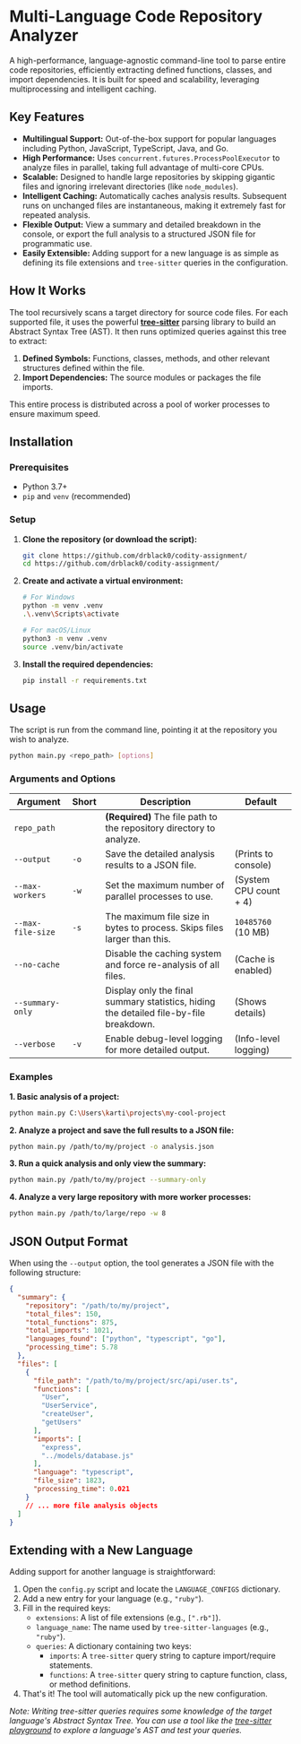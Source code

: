 # Multi-Language Code Repository Analyzer

A high-performance, language-agnostic command-line tool to parse entire code repositories, efficiently extracting defined functions, classes, and import dependencies. It is built for speed and scalability, leveraging multiprocessing and intelligent caching.

## Key Features

-   **Multilingual Support:** Out-of-the-box support for popular languages including Python, JavaScript, TypeScript, Java, and Go.
-   **High Performance:** Uses `concurrent.futures.ProcessPoolExecutor` to analyze files in parallel, taking full advantage of multi-core CPUs.
-   **Scalable:** Designed to handle large repositories by skipping gigantic files and ignoring irrelevant directories (like `node_modules`).
-   **Intelligent Caching:** Automatically caches analysis results. Subsequent runs on unchanged files are instantaneous, making it extremely fast for repeated analysis.
-   **Flexible Output:** View a summary and detailed breakdown in the console, or export the full analysis to a structured JSON file for programmatic use.
-   **Easily Extensible:** Adding support for a new language is as simple as defining its file extensions and `tree-sitter` queries in the configuration.

## How It Works

The tool recursively scans a target directory for source code files. For each supported file, it uses the powerful **[tree-sitter](https://tree-sitter.github.io/tree-sitter/)** parsing library to build an Abstract Syntax Tree (AST). It then runs optimized queries against this tree to extract:
1.  **Defined Symbols:** Functions, classes, methods, and other relevant structures defined within the file.
2.  **Import Dependencies:** The source modules or packages the file imports.

This entire process is distributed across a pool of worker processes to ensure maximum speed.

## Installation

### Prerequisites

-   Python 3.7+
-   `pip` and `venv` (recommended)

### Setup

1.  **Clone the repository (or download the script):**
    ```bash
    git clone https://github.com/drblack0/codity-assignment/ 
    cd https://github.com/drblack0/codity-assignment/ 
    ```

2.  **Create and activate a virtual environment:**
    ```bash
    # For Windows
    python -m venv .venv
    .\.venv\Scripts\activate

    # For macOS/Linux
    python3 -m venv .venv
    source .venv/bin/activate
    ```

3.  **Install the required dependencies:**
    ```bash
    pip install -r requirements.txt
    ```

## Usage

The script is run from the command line, pointing it at the repository you wish to analyze.

```bash
python main.py <repo_path> [options]
```

### Arguments and Options

| Argument          | Short | Description                                                                   | Default                     |
| ----------------- | ----- | ----------------------------------------------------------------------------- | --------------------------- |
| `repo_path`       |       | **(Required)** The file path to the repository directory to analyze.          |                             |
| `--output`        | `-o`  | Save the detailed analysis results to a JSON file.                            | (Prints to console)         |
| `--max-workers`   | `-w`  | Set the maximum number of parallel processes to use.                          | (System CPU count + 4)      |
| `--max-file-size` | `-s`  | The maximum file size in bytes to process. Skips files larger than this.      | `10485760` (10 MB)          |
| `--no-cache`      |       | Disable the caching system and force re-analysis of all files.                | (Cache is enabled)          |
| `--summary-only`  |       | Display only the final summary statistics, hiding the detailed file-by-file breakdown. | (Shows details)             |
| `--verbose`       | `-v`  | Enable debug-level logging for more detailed output.                          | (Info-level logging)        |

### Examples

**1. Basic analysis of a project:**
```bash
python main.py C:\Users\karti\projects\my-cool-project
```

**2. Analyze a project and save the full results to a JSON file:**
```bash
python main.py /path/to/my/project -o analysis.json
```

**3. Run a quick analysis and only view the summary:**
```bash
python main.py /path/to/my/project --summary-only
```

**4. Analyze a very large repository with more worker processes:**
```bash
python main.py /path/to/large/repo -w 8
```

## JSON Output Format

When using the `--output` option, the tool generates a JSON file with the following structure:

```json
{
  "summary": {
    "repository": "/path/to/my/project",
    "total_files": 150,
    "total_functions": 875,
    "total_imports": 1021,
    "languages_found": ["python", "typescript", "go"],
    "processing_time": 5.78
  },
  "files": [
    {
      "file_path": "/path/to/my/project/src/api/user.ts",
      "functions": [
        "User",
        "UserService",
        "createUser",
        "getUsers"
      ],
      "imports": [
        "express",
        "../models/database.js"
      ],
      "language": "typescript",
      "file_size": 1823,
      "processing_time": 0.021
    }
    // ... more file analysis objects
  ]
}
```

## Extending with a New Language

Adding support for another language is straightforward:

1.  Open the `config.py` script and locate the `LANGUAGE_CONFIGS` dictionary.
2.  Add a new entry for your language (e.g., `"ruby"`).
3.  Fill in the required keys:
    -   `extensions`: A list of file extensions (e.g., `[".rb"]`).
    -   `language_name`: The name used by `tree-sitter-languages` (e.g., `"ruby"`).
    -   `queries`: A dictionary containing two keys:
        -   `imports`: A `tree-sitter` query string to capture import/require statements.
        -   `functions`: A `tree-sitter` query string to capture function, class, or method definitions.
4.  That's it! The tool will automatically pick up the new configuration.

*Note: Writing tree-sitter queries requires some knowledge of the target language's Abstract Syntax Tree. You can use a tool like the [tree-sitter playground](https://tree-sitter.github.io/tree-sitter/playground) to explore a language's AST and test your queries.*
